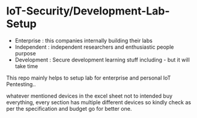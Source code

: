 # IoT-Security/Development-Lab-Setup
- Enterprise  : this companies internally building their labs
- Independent : independent researchers and enthusiastic people purpose 
- Development : Secure development learning stuff including - but it will take time



This repo mainly helps to setup lab for enterprise and personal IoT Pentesting..

whatever mentioned devices in the excel sheet not to intended buy everything,  every section has multiple different devices so kindly check as per the specification and budget go for better one.
